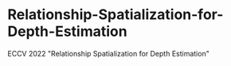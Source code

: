 # Relationship-Spatialization-for-Depth-Estimation
ECCV 2022 "Relationship Spatialization for Depth Estimation"
